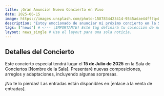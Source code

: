 ```yaml
---
title: ¡Gran Anuncio! Nuevo Concierto en Vivo
date: 2025-06-15
image: https://images.unsplash.com/photo-1587834423414-9545adae44ff?q=80&w=2670&auto=format&fit=crop&ixlib=rb-4.1.0&ixid=M3wxMjA3fDB8MHxwaG90by1wYWdlfHx8fGVufDB8fHx8fA%3D%3D
description: "Estoy emocionado de anunciar mi próximo concierto en la Sala Principal. ¡Entradas ya a la venta!"
tags: ["news"] # <--- ¡IMPORTANTE! Este tag definirá tu colección de noticias.
layout: news_single # Usa el layout para una sola noticia.
---
```

## Detalles del Concierto

Este concierto especial tendrá lugar el **15 de Julio de 2025** en la Sala de Conciertos [Nombre de la Sala]. Presentaré nuevas composiciones, arreglos y adaptaciones, incluyendo algunas sorpresas.

¡No te lo pierdas! Las entradas están disponibles en [enlace a la venta de entradas].